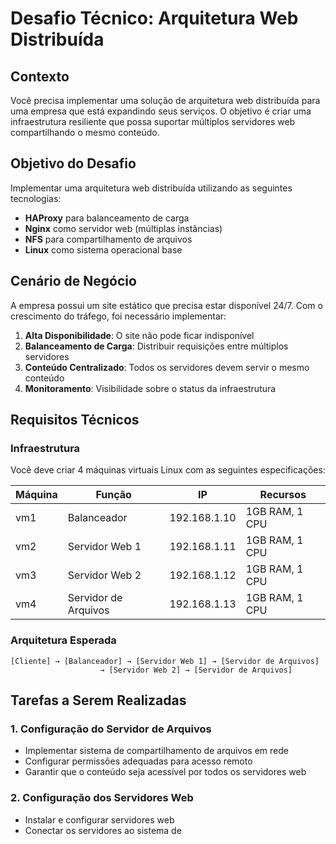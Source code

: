 # Desafio Técnico: Arquitetura Web Distribuída

## Contexto

Você precisa implementar uma solução de arquitetura web distribuída para uma empresa que está expandindo seus serviços. O objetivo é criar uma infraestrutura resiliente que possa suportar múltiplos servidores web compartilhando o mesmo conteúdo.

## Objetivo do Desafio

Implementar uma arquitetura web distribuída utilizando as seguintes tecnologias:

- **HAProxy** para balanceamento de carga
- **Nginx** como servidor web (múltiplas instâncias)
- **NFS** para compartilhamento de arquivos
- **Linux** como sistema operacional base

## Cenário de Negócio

A empresa possui um site estático que precisa estar disponível 24/7. Com o crescimento do tráfego, foi necessário implementar:

1. **Alta Disponibilidade**: O site não pode ficar indisponível
2. **Balanceamento de Carga**: Distribuir requisições entre múltiplos servidores
3. **Conteúdo Centralizado**: Todos os servidores devem servir o mesmo conteúdo
4. **Monitoramento**: Visibilidade sobre o status da infraestrutura

## Requisitos Técnicos

### Infraestrutura

Você deve criar 4 máquinas virtuais Linux com as seguintes especificações:

| Máquina | Função | IP | Recursos |
|---------|--------|----|---------| 
| vm1 | Balanceador | 192.168.1.10 | 1GB RAM, 1 CPU |
| vm2 | Servidor Web 1 | 192.168.1.11 | 1GB RAM, 1 CPU |
| vm3 | Servidor Web 2 | 192.168.1.12 | 1GB RAM, 1 CPU |
| vm4 | Servidor de Arquivos | 192.168.1.13 | 1GB RAM, 1 CPU |

### Arquitetura Esperada

```
[Cliente] → [Balanceador] → [Servidor Web 1] → [Servidor de Arquivos]
                    → [Servidor Web 2] → [Servidor de Arquivos]
```

## Tarefas a Serem Realizadas

### 1. Configuração do Servidor de Arquivos
- Implementar sistema de compartilhamento de arquivos em rede
- Configurar permissões adequadas para acesso remoto
- Garantir que o conteúdo seja acessível por todos os servidores web

### 2. Configuração dos Servidores Web
- Instalar e configurar servidores web
- Conectar os servidores ao sistema de
